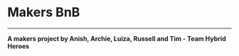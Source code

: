 # Makers BnB
---
**A makers project by Anish, Archie, Luiza, Russell and Tim - Team Hybrid Heroes**
